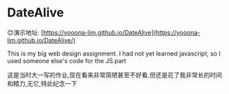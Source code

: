 # DateAlive

😊演示地址: [https://yooona-lim.github.io/DateAlive](https://yooona-lim.github.io/DateAlive/)

This is my big web design assignment.
I had not yet learned javascript, so I used someone else's code for the JS part

这是当时大一写的作业,现在看来非常简陋甚至不好看,但还是花了我非常长的时间和精力,无它,特此纪念一下
